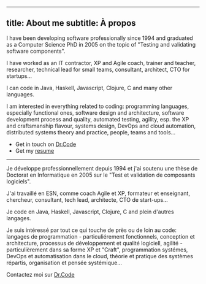 ------------
title: About me
subtitle: À propos
------------

I have been developing software professionally since 1994 and graduated as a Computer Science PhD in 2005 on the topic of "Testing and validating software components".

I have worked as an IT contractor, XP and Agile coach, trainer and teacher, researcher, technical lead for small teams, consultant, architect, CTO for startups...

I can code in Java, Haskell, Javascript, Clojure, C and many other languages.

I am interested in everything related to coding: programming languages, especially functional ones, software design and architecture, software development process and quality, automated testing, agility, esp. the XP and craftsmanship flavour, systems design, DevOps and cloud automation, distributed systems theory and practice, people, teams and tools...

* Get in touch on [Dr.Code](http://drcode.io)
* Get my [resume](../cv/cv-arnaud.pdf)

------

Je développe professionnellement depuis 1994 et j'ai soutenu une thèse de Doctorat en Informatique en 2005 sur le "Test et validation de composants logiciels".

J'ai travaillé en ESN, comme coach Agile et XP, formateur et enseignant, chercheur, consultant, tech lead, architecte, CTO de start-ups...

Je code en Java, Haskell, Javascript, Clojure, C and plein d'autres langages.

Je suis intéressé par tout ce qui touche de près ou de loin au code: langages de programmation - particuliérement fonctionnels, conception et architecture, processus de développement et qualité logiciell, agilité - particulièrement dans sa forme XP et "Craft", programmation systémes, DevOps et automatisation dans le cloud, théorie et pratique des systèmes répartis, organisation et pensée systémique...

Contactez moi sur [Dr.Code](http://drcode.io)
